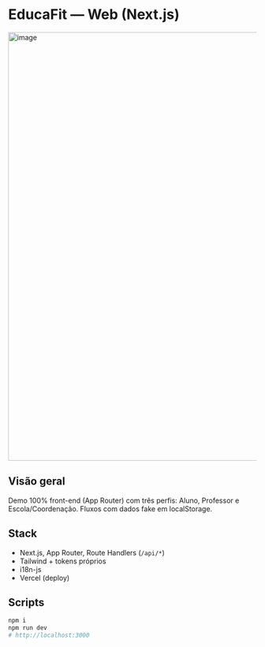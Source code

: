 # EducaFit — Web (Next.js)

<img width="1282" height="869" alt="image" src="https://github.com/user-attachments/assets/aa14640c-c6c2-412a-a0b4-00420f52a0f8" />

## Visão geral
Demo 100% front-end (App Router) com três perfis: Aluno, Professor e Escola/Coordenação.
Fluxos com dados fake em localStorage.

## Stack
- Next.js, App Router, Route Handlers (`/api/*`)
- Tailwind + tokens próprios
- i18n-js
- Vercel (deploy)

## Scripts
```bash
npm i
npm run dev
# http://localhost:3000

